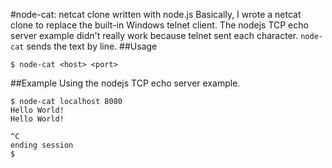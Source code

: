 #node-cat: netcat clone written with node.js
Basically, I wrote a netcat clone to replace the built-in Windows telnet client. The nodejs TCP echo server example didn't really work because telnet sent each character. ```node-cat``` sends the text by line.
##Usage
```
$ node-cat <host> <port>
```

##Example
Using the nodejs TCP echo server example.

```
$ node-cat localhost 8080
Hello World!
Hello World!

^C
ending session
$
```
